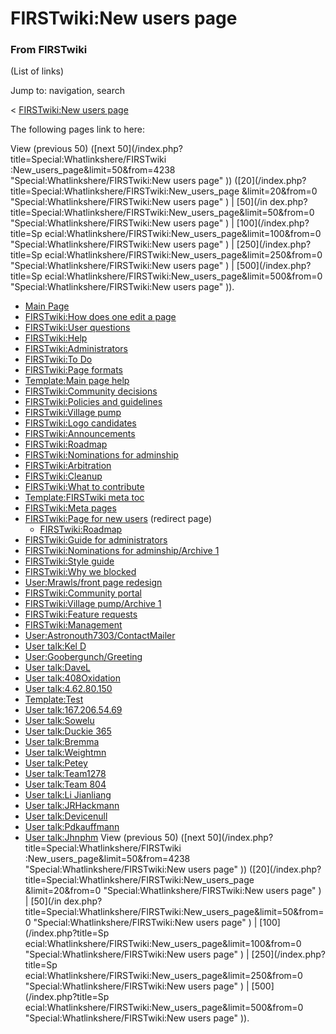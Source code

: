 

# FIRSTwiki:New users page

### From FIRSTwiki

(List of links)

Jump to: navigation, search

&lt; [FIRSTwiki:New users
page](/index.php?title=FIRSTwiki:New_users_page&redirect=no "FIRSTwiki:New
users page" )  

The following pages link to here:

View (previous 50) ([next 50](/index.php?title=Special:Whatlinkshere/FIRSTwiki
:New_users_page&limit=50&from=4238 "Special:Whatlinkshere/FIRSTwiki:New users
page" )) ([20](/index.php?title=Special:Whatlinkshere/FIRSTwiki:New_users_page
&limit=20&from=0 "Special:Whatlinkshere/FIRSTwiki:New users page" ) | [50](/in
dex.php?title=Special:Whatlinkshere/FIRSTwiki:New_users_page&limit=50&from=0
"Special:Whatlinkshere/FIRSTwiki:New users page" ) | [100](/index.php?title=Sp
ecial:Whatlinkshere/FIRSTwiki:New_users_page&limit=100&from=0
"Special:Whatlinkshere/FIRSTwiki:New users page" ) | [250](/index.php?title=Sp
ecial:Whatlinkshere/FIRSTwiki:New_users_page&limit=250&from=0
"Special:Whatlinkshere/FIRSTwiki:New users page" ) | [500](/index.php?title=Sp
ecial:Whatlinkshere/FIRSTwiki:New_users_page&limit=500&from=0
"Special:Whatlinkshere/FIRSTwiki:New users page" )).

  * [Main Page](/index.php/Main_Page "Main Page" )
  * [FIRSTwiki:How does one edit a page](/index.php/FIRSTwiki:How_does_one_edit_a_page "FIRSTwiki:How does one edit a page" )
  * [FIRSTwiki:User questions](/index.php/FIRSTwiki:User_questions "FIRSTwiki:User questions" )
  * [FIRSTwiki:Help](/index.php/FIRSTwiki:Help "FIRSTwiki:Help" )
  * [FIRSTwiki:Administrators](/index.php/FIRSTwiki:Administrators "FIRSTwiki:Administrators" )
  * [FIRSTwiki:To Do](/index.php/FIRSTwiki:To_Do "FIRSTwiki:To Do" )
  * [FIRSTwiki:Page formats](/index.php/FIRSTwiki:Page_formats "FIRSTwiki:Page formats" )
  * [Template:Main page help](/index.php/Template:Main_page_help "Template:Main page help" )
  * [FIRSTwiki:Community decisions](/index.php/FIRSTwiki:Community_decisions "FIRSTwiki:Community decisions" )
  * [FIRSTwiki:Policies and guidelines](/index.php/FIRSTwiki:Policies_and_guidelines "FIRSTwiki:Policies and guidelines" )
  * [FIRSTwiki:Village pump](/index.php/FIRSTwiki:Village_pump "FIRSTwiki:Village pump" )
  * [FIRSTwiki:Logo candidates](/index.php/FIRSTwiki:Logo_candidates "FIRSTwiki:Logo candidates" )
  * [FIRSTwiki:Announcements](/index.php/FIRSTwiki:Announcements "FIRSTwiki:Announcements" )
  * [FIRSTwiki:Roadmap](/index.php/FIRSTwiki:Roadmap "FIRSTwiki:Roadmap" )
  * [FIRSTwiki:Nominations for adminship](/index.php/FIRSTwiki:Nominations_for_adminship "FIRSTwiki:Nominations for adminship" )
  * [FIRSTwiki:Arbitration](/index.php/FIRSTwiki:Arbitration "FIRSTwiki:Arbitration" )
  * [FIRSTwiki:Cleanup](/index.php/FIRSTwiki:Cleanup "FIRSTwiki:Cleanup" )
  * [FIRSTwiki:What to contribute](/index.php/FIRSTwiki:What_to_contribute "FIRSTwiki:What to contribute" )
  * [Template:FIRSTwiki meta toc](/index.php/Template:FIRSTwiki_meta_toc "Template:FIRSTwiki meta toc" )
  * [FIRSTwiki:Meta pages](/index.php/FIRSTwiki:Meta_pages "FIRSTwiki:Meta pages" )
  * [FIRSTwiki:Page for new users](/index.php?title=FIRSTwiki:Page_for_new_users&redirect=no "FIRSTwiki:Page for new users" ) (redirect page) 
    * [FIRSTwiki:Roadmap](/index.php/FIRSTwiki:Roadmap "FIRSTwiki:Roadmap" )
  * [FIRSTwiki:Guide for administrators](/index.php/FIRSTwiki:Guide_for_administrators "FIRSTwiki:Guide for administrators" )
  * [FIRSTwiki:Nominations for adminship/Archive 1](/index.php/FIRSTwiki:Nominations_for_adminship/Archive_1 "FIRSTwiki:Nominations for adminship/Archive 1" )
  * [FIRSTwiki:Style guide](/index.php/FIRSTwiki:Style_guide "FIRSTwiki:Style guide" )
  * [FIRSTwiki:Why we blocked](/index.php/FIRSTwiki:Why_we_blocked "FIRSTwiki:Why we blocked" )
  * [User:Mrawls/front page redesign](/index.php/User:Mrawls/front_page_redesign "User:Mrawls/front page redesign" )
  * [FIRSTwiki:Community portal](/index.php/FIRSTwiki:Community_portal "FIRSTwiki:Community portal" )
  * [FIRSTwiki:Village pump/Archive 1](/index.php/FIRSTwiki:Village_pump/Archive_1 "FIRSTwiki:Village pump/Archive 1" )
  * [FIRSTwiki:Feature requests](/index.php/FIRSTwiki:Feature_requests "FIRSTwiki:Feature requests" )
  * [FIRSTwiki:Management](/index.php/FIRSTwiki:Management "FIRSTwiki:Management" )
  * [User:Astronouth7303/ContactMailer](/index.php/User:Astronouth7303/ContactMailer "User:Astronouth7303/ContactMailer" )
  * [User talk:Kel D](/index.php/User_talk:Kel_D "User talk:Kel D" )
  * [User:Goobergunch/Greeting](/index.php/User:Goobergunch/Greeting "User:Goobergunch/Greeting" )
  * [User talk:DaveL](/index.php/User_talk:DaveL "User talk:DaveL" )
  * [User talk:408Oxidation](/index.php/User_talk:408Oxidation "User talk:408Oxidation" )
  * [User talk:4.62.80.150](/index.php/User_talk:4.62.80.150 "User talk:4.62.80.150" )
  * [Template:Test](/index.php/Template:Test "Template:Test" )
  * [User talk:167.206.54.69](/index.php/User_talk:167.206.54.69 "User talk:167.206.54.69" )
  * [User talk:Sowelu](/index.php/User_talk:Sowelu "User talk:Sowelu" )
  * [User talk:Duckie 365](/index.php/User_talk:Duckie_365 "User talk:Duckie 365" )
  * [User talk:Bremma](/index.php/User_talk:Bremma "User talk:Bremma" )
  * [User talk:Weightmn](/index.php/User_talk:Weightmn "User talk:Weightmn" )
  * [User talk:Petey](/index.php/User_talk:Petey "User talk:Petey" )
  * [User talk:Team1278](/index.php/User_talk:Team1278 "User talk:Team1278" )
  * [User talk:Team 804](/index.php/User_talk:Team_804 "User talk:Team 804" )
  * [User talk:Li Jianliang](/index.php/User_talk:Li_Jianliang "User talk:Li Jianliang" )
  * [User talk:JRHackmann](/index.php/User_talk:JRHackmann "User talk:JRHackmann" )
  * [User talk:Devicenull](/index.php/User_talk:Devicenull "User talk:Devicenull" )
  * [User talk:Pdkauffmann](/index.php/User_talk:Pdkauffmann "User talk:Pdkauffmann" )
  * [User talk:Jhnphm](/index.php/User_talk:Jhnphm "User talk:Jhnphm" )
View (previous 50) ([next 50](/index.php?title=Special:Whatlinkshere/FIRSTwiki
:New_users_page&limit=50&from=4238 "Special:Whatlinkshere/FIRSTwiki:New users
page" )) ([20](/index.php?title=Special:Whatlinkshere/FIRSTwiki:New_users_page
&limit=20&from=0 "Special:Whatlinkshere/FIRSTwiki:New users page" ) | [50](/in
dex.php?title=Special:Whatlinkshere/FIRSTwiki:New_users_page&limit=50&from=0
"Special:Whatlinkshere/FIRSTwiki:New users page" ) | [100](/index.php?title=Sp
ecial:Whatlinkshere/FIRSTwiki:New_users_page&limit=100&from=0
"Special:Whatlinkshere/FIRSTwiki:New users page" ) | [250](/index.php?title=Sp
ecial:Whatlinkshere/FIRSTwiki:New_users_page&limit=250&from=0
"Special:Whatlinkshere/FIRSTwiki:New users page" ) | [500](/index.php?title=Sp
ecial:Whatlinkshere/FIRSTwiki:New_users_page&limit=500&from=0
"Special:Whatlinkshere/FIRSTwiki:New users page" )).

